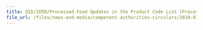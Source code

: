 ```yaml
---
title: QID/IERD/Processed Food Updates in the Product Code List (Processed Food) 
file_url: /files/news-and-media/competent-authorities-circulars/2010-07-05-CA.pdf
---
```

